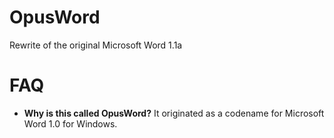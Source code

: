 # OpusWord
Rewrite of the original Microsoft Word 1.1a 

# FAQ
- **Why is this called OpusWord?** It originated as a codename for Microsoft Word 1.0 for Windows.

